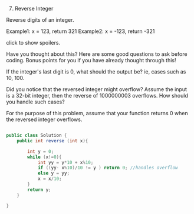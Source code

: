 7. Reverse Integer

Reverse digits of an integer.

Example1: x = 123, return 321
Example2: x = -123, return -321

click to show spoilers.

Have you thought about this?
Here are some good questions to ask before coding. Bonus points for you if you have already thought through this!

If the integer's last digit is 0, what should the output be? ie, cases such as 10, 100.

Did you notice that the reversed integer might overflow? Assume the input is a 32-bit integer, then the reverse of 1000000003 overflows. How should you handle such cases?

For the purpose of this problem, assume that your function returns 0 when the reversed integer overflows.


```csharp

public class Solution {
	public int reverse (int x){

		int y = 0;
		while (x!=0){
			int yy = y*10 + x%10; 
			if ((yy- x%10)/10 != y ) return 0; //handles overflow
			else y = yy;
			x = x/10;
		}
		return y; 
	}

}
```